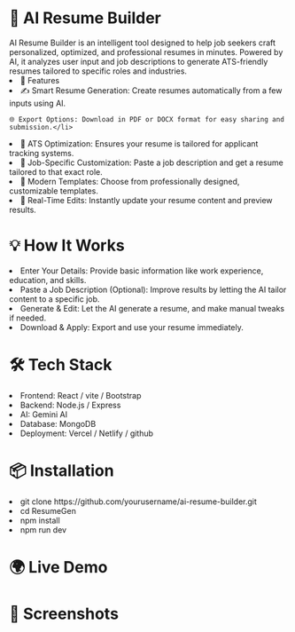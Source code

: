 <h1>🧠 AI Resume Builder</h1>
<div>
    AI Resume Builder is an intelligent tool designed to help job seekers craft personalized, optimized, and professional resumes in minutes. Powered by AI, it analyzes user input and job descriptions to generate ATS-friendly resumes tailored to specific roles and industries.
</div>
<li>🚀 Features</li>
<li>
    ✍️ Smart Resume Generation: Create resumes automatically from a few inputs using AI.
    
    
    
    
   
  
    
    🌐 Export Options: Download in PDF or DOCX format for easy sharing and submission.</li>
<li>📄 ATS Optimization: Ensures your resume is tailored for applicant tracking systems.</li>
<li>🎯 Job-Specific Customization: Paste a job description and get a resume tailored to that exact role.
</li>
<li> 🎨 Modern Templates: Choose from professionally designed, customizable templates.
</li>
<li>  🔁 Real-Time Edits: Instantly update your resume content and preview results.</li>


<h1>💡 How It Works</h1>
<li>Enter Your Details: Provide basic information like work experience, education, and skills.</li>

<li>Paste a Job Description (Optional): Improve results by letting the AI tailor content to a specific job.</li>

<li>Generate & Edit: Let the AI generate a resume, and make manual tweaks if needed.</li>

<li>Download & Apply: Export and use your resume immediately.</li>

<h1>🛠️ Tech Stack</h1>
<li>Frontend: React / vite / Bootstrap</li>

<li>Backend: Node.js / Express </li>

<li>AI: Gemini AI</li>

<li>Database: MongoDB</li>

<li>Deployment: Vercel / Netlify / github</li>

<h1>📦 Installation</h1>

<li>git clone https://github.com/yourusername/ai-resume-builder.git</li>
<li>cd ResumeGen</li>
<li>npm install</li>
<li>npm run dev</li>
<h1>🌍 Live Demo</h1>


<h1>📸 Screenshots</h1>
